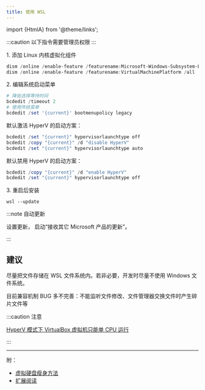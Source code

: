 ```yaml
---
title: 使用 WSL
---
```


import {HtmlA} from '@theme/links';

:::caution 以下指令需要管理员权限
:::

1\. 添加 Linux 内核虚拟化组件

```powershell
dism /online /enable-feature /featurename:Microsoft-Windows-Subsystem-Linux /all /norestart
dism /online /enable-feature /featurename:VirtualMachinePlatform /all
```

2\. 编辑系统启动菜单

```powershell
# 降低选择等待时间
bcdedit /timeout 2
# 使用传统菜单
bcdedit /set '{current}' bootmenupolicy legacy

```

默认激活 HyperV 的启动方案：

```powershell
bcdedit /set "{current}" hypervisorlaunchtype off
bcdedit /copy "{current}" /d "disable HyperV"
bcdedit /set "{current}" hypervisorlaunchtype auto

```

默认禁用 HyperV 的启动方案：

```powershell
bcdedit /copy "{current}" /d "enable HyperV"
bcdedit /set "{current}" hypervisorlaunchtype off

```

3\. 重启后安装

    wsl --update

:::note 自动更新

<p><HtmlA href="ms-settings:windowsupdate-options">设置更新</HtmlA>，
启动“接收其它 Microsoft 产品的更新”。</p>

:::

## 建议

尽量把文件存储在 WSL 文件系统内。若非必要，开发时尽量不使用 Windows 文件系统。

目前兼容机制 BUG 多不完善：不能监听文件修改、文件管理器交换文件时产生碎片文件等

:::caution 注意

[HyperV 模式下 VirtualBox 虚拟机只能单 CPU 运行](https://github.com/MicrosoftDocs/WSL/issues/798)

:::

---

附：

- [虚拟硬盘瘦身方法](https://www.cnblogs.com/enrio/p/14222648.html)
- [扩展阅读](https://dowww.spencerwoo.com/)
